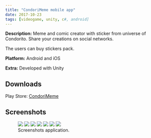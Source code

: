 ```yaml
---
title: "CondoriMeme mobile app"
date: 2017-10-23
tags: [videogame, unity, c#, android]
---
```


<b>Description:</b> 
Meme and comic creator with sticker from universe of Condorito. Share your creations on social networks.

The users can buy stickers pack.

<b>Platform:</b> Android and iOS

<b>Extra:</b> Developed with Unity

## Downloads
Play Store: 
[CondoriMeme](https://play.google.com/store/apps/details?id=com.Company.CondoriMeme)

## Screenshots
<figure class="half">
    <a href="/assets/images/posts/Condorito/CondoriMeme_capture_(1).png"><img src="/assets/images/posts/Condorito/CondoriMeme_capture_(1).png"></a>
    <a href="/assets/images/posts/Condorito/CondoriMeme_capture_(2).png"><img src="/assets/images/posts/Condorito/CondoriMeme_capture_(2).png"></a>
    <a href="/assets/images/posts/Condorito/CondoriMeme_capture_(3).png"><img src="/assets/images/posts/Condorito/CondoriMeme_capture_(3).png"></a>
    <a href="/assets/images/posts/Condorito/CondoriMeme_capture_(4).png"><img src="/assets/images/posts/Condorito/CondoriMeme_capture_(4).png"></a>
    <a href="/assets/images/posts/Condorito/CondoriMeme_capture_(5).png"><img src="/assets/images/posts/Condorito/CondoriMeme_capture_(5).png"></a>
    <a href="/assets/images/posts/Condorito/CondoriMeme_capture_(6).png"><img src="/assets/images/posts/Condorito/CondoriMeme_capture_(6).png"></a>
    <a href="/assets/images/posts/Condorito/CondoriMeme_capture_(7).png"><img src="/assets/images/posts/Condorito/CondoriMeme_capture_(7).png"></a>
    <figcaption>Screenshots application.</figcaption>
</figure>